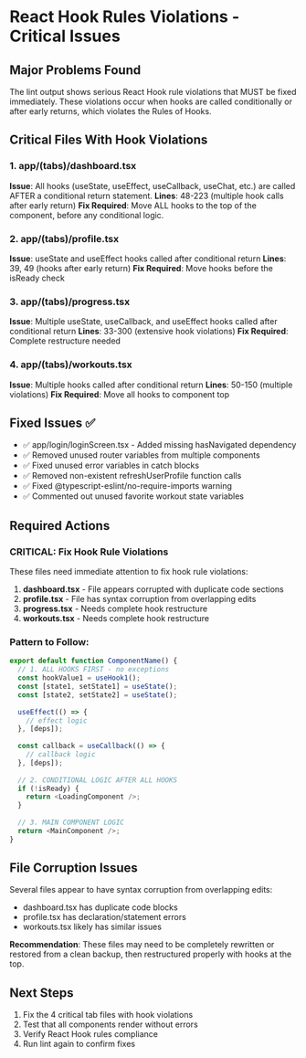 # React Hook Rules Violations - Critical Issues

## Major Problems Found
The lint output shows serious React Hook rule violations that MUST be fixed immediately. These violations occur when hooks are called conditionally or after early returns, which violates the Rules of Hooks.

## Critical Files With Hook Violations

### 1. app/(tabs)/dashboard.tsx
**Issue**: All hooks (useState, useEffect, useCallback, useChat, etc.) are called AFTER a conditional return statement.
**Lines**: 48-223 (multiple hook calls after early return)
**Fix Required**: Move ALL hooks to the top of the component, before any conditional logic.

### 2. app/(tabs)/profile.tsx  
**Issue**: useState and useEffect hooks called after conditional return
**Lines**: 39, 49 (hooks after early return)
**Fix Required**: Move hooks before the isReady check

### 3. app/(tabs)/progress.tsx
**Issue**: Multiple useState, useCallback, and useEffect hooks called after conditional return
**Lines**: 33-300 (extensive hook violations)
**Fix Required**: Complete restructure needed

### 4. app/(tabs)/workouts.tsx
**Issue**: Multiple hooks called after conditional return
**Lines**: 50-150 (multiple violations)
**Fix Required**: Move all hooks to component top

## Fixed Issues ✅
- ✅ app/login/loginScreen.tsx - Added missing hasNavigated dependency
- ✅ Removed unused router variables from multiple components
- ✅ Fixed unused error variables in catch blocks
- ✅ Removed non-existent refreshUserProfile function calls
- ✅ Fixed @typescript-eslint/no-require-imports warning
- ✅ Commented out unused favorite workout state variables

## Required Actions

### CRITICAL: Fix Hook Rule Violations
These files need immediate attention to fix hook rule violations:

1. **dashboard.tsx** - File appears corrupted with duplicate code sections
2. **profile.tsx** - File has syntax corruption from overlapping edits  
3. **progress.tsx** - Needs complete hook restructure
4. **workouts.tsx** - Needs complete hook restructure

### Pattern to Follow:
```typescript
export default function ComponentName() {
  // 1. ALL HOOKS FIRST - no exceptions
  const hookValue1 = useHook1();
  const [state1, setState1] = useState();
  const [state2, setState2] = useState();
  
  useEffect(() => {
    // effect logic
  }, [deps]);
  
  const callback = useCallback(() => {
    // callback logic  
  }, [deps]);
  
  // 2. CONDITIONAL LOGIC AFTER ALL HOOKS
  if (!isReady) {
    return <LoadingComponent />;
  }
  
  // 3. MAIN COMPONENT LOGIC
  return <MainComponent />;
}
```

## File Corruption Issues
Several files appear to have syntax corruption from overlapping edits:
- dashboard.tsx has duplicate code blocks
- profile.tsx has declaration/statement errors
- workouts.tsx likely has similar issues

**Recommendation**: These files may need to be completely rewritten or restored from a clean backup, then restructured properly with hooks at the top.

## Next Steps
1. Fix the 4 critical tab files with hook violations
2. Test that all components render without errors
3. Verify React Hook rules compliance
4. Run lint again to confirm fixes
